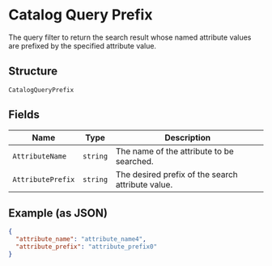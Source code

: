 
# Catalog Query Prefix

The query filter to return the search result whose named attribute values are prefixed by the specified attribute value.

## Structure

`CatalogQueryPrefix`

## Fields

| Name | Type | Description |
|  --- | --- | --- |
| `AttributeName` | `string` | The name of the attribute to be searched. |
| `AttributePrefix` | `string` | The desired prefix of the search attribute value. |

## Example (as JSON)

```json
{
  "attribute_name": "attribute_name4",
  "attribute_prefix": "attribute_prefix0"
}
```

